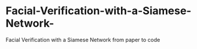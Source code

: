 # Facial-Verification-with-a-Siamese-Network-
Facial Verification with a Siamese Network  from paper to code 
